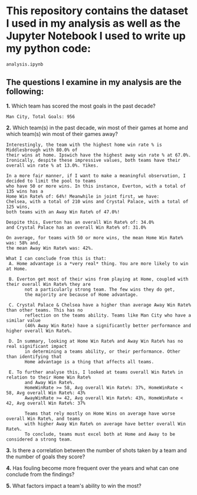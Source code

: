 # This repository contains the dataset I used in my analysis as well as the Jupyter Notebook I used to write up my python code:
``` analysis.ipynb ```

## The questions I examine in my analysis are the following:

**1.** Which team has scored the most goals in the past decade?
```
Man City, Total Goals: 956
```

**2.** Which team(s) in the past decade, win most of their games at home and which team(s) win most of their games away?
```
Interestingly, the team with the highest home win rate % is Middlesbrough with 80.0% of 
their wins at home. Ipswich have the highest away win rate % at 67.0%.
Ironically, despite these impressive values, both teams have their overall win rate % at 13.0%. Yikes.

In a more fair manner, if I want to make a meaningful observation, I decided to limit the pool to teams 
who have 50 or more wins. In this instance, Everton, with a total of 135 wins has a 
Home Win Rate% of: 64%! Meanwhile in joint first, we have:
Chelsea, with a total of 210 wins and Crystal Palace, with a total of 125 wins,
both teams with an Away Win Rate% of 47.0%!

Despite this, Everton has an overall Win Rate% of: 34.0%
and Crystal Palace has an overall Win Rate% of: 31.0%

On average, for teams with 50 or more wins, the mean Home Win Rate% was: 58% and,
the mean Away Win Rate% was: 42%.

What I can conclude from this is that:
 A. Home advantage is a *very real* thing. You are more likely to win at Home.

 B. Everton get most of their wins from playing at Home, coupled with their overall Win Rate% they are 
       not a particularly strong team. The few wins they do get, 
       the majority are because of Home advantage.

 C. Crystal Palace & Chelsea have a higher than average Away Win Rate% than other teams. This has no
       reflection on the teams ability. Teams like Man City who have a similar value
       (46% Away Win Rate) have a significantly better performance and higher overall Win Rate%.

 D. In summary, looking at Home Win Rate% and Away Win Rate% has no real significant impact 
       in determining a teams ability, or their performance. Other than identifying that 
       Home advantage is a thing that affects all teams.

 E. To further analyse this, I looked at teams overall Win Rate% in relation to their Home Win Rate% 
       and Away Win Rate%. 
       HomeWinRate >= 58, Avg overall Win Rate%: 37%, HomeWinRate < 58, Avg overall Win Rate%: 43%
       AwayWinRate >= 42, Avg overall Win Rate%: 43%, HomeWinRate < 42, Avg overall Win Rate%: 37%

       Teams that rely mostly on Home Wins on average have worse overall Win Rate%, and teams
       with higher Away Win Rate% on average have better overall Win Rate%.
       To conclude, teams must excel both at Home and Away to be considered a strong team.
```


**3.** Is there a correlation between the number of shots taken by a team and the number of goals they score?  

**4.** Has fouling become more frequent over the years and what can one conclude from the findings?  

**5.** What factors impact a team's ability to win the most?  
